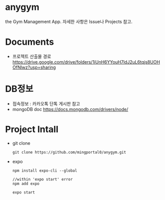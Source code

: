 # anygym
the Gym Management App.
자세한 사항은 Issue나 Projects 참고.

# Documents
- 프로젝트 산출물 경로
https://drive.google.com/drive/folders/1iUnH6YYouH7ldJ2uL6tqjs8UOHOfNlwz?usp=sharing

# DB정보
- 접속정보 : 카카오톡 단톡 게시판 참고
- mongoDB doc
https://docs.mongodb.com/drivers/node/



# Project Intall

+ git clone

  ```
  git clone https://github.com/mingportal0/anygym.git
  ```

+ expo

  ```
  npm install expo-cli --global
  
  //within 'expo start' error
  npm add expo
  
  expo start
  ```

  


